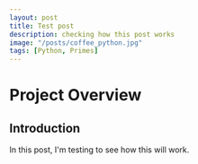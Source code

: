 ```yaml
---
layout: post
title: Test post
description: checking how this post works
image: "/posts/coffee_python.jpg"
tags: [Python, Primes]
---
```


# Project Overview  <a name="overview-main"></a>

## Introduction

In this post, I'm testing to see how this will work.